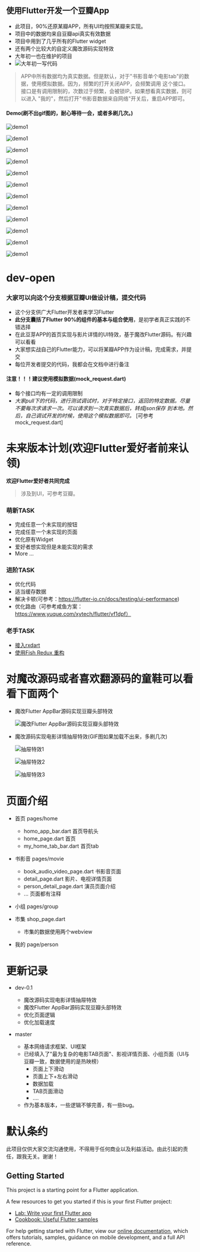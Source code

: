 ## 使用Flutter开发一个豆瓣App

   * 此项目，90%还原某瓣APP，所有UI均按照某瓣来实现。
   * 项目中的数据均来自豆瓣api真实有效数据
   * 项目中用到了几乎所有的Flutter widget
   * 还有两个比较大的自定义魔改源码实现特效
   * 大年初一也在维护的项目
   * ![大年初一写代码](https://github.com/kaina404/DouBanProject/blob/dev-0.1/%E5%A4%A7%E5%B9%B4%E5%88%9D%E4%B8%80%E5%86%99%E4%BB%A3%E7%A0%81.png)
   
   > APP中所有数据均为真实数据。但是默认，对于"书影音单个电影tab"的数据，使用模拟数据。因为，频繁的打开关闭APP，会频繁调用
    这个接口。接口是有调用限制的，次数过于频繁，会被锁IP。如果想看真实数据，则可以进入
    "我的"，然后打开"书影音数据来自网络"开关后，重启APP即可。
   
#### Demo(刷不出gif图的，耐心等待一会，或者多刷几次。)


![demo1](https://github.com/kaina404/DouBanProject/blob/dev-0.1/demogif/Mar-10-2019%2014-12-55.gif)
    
![demo1](https://github.com/kaina404/DouBanProject/blob/dev-0.1/demogif/Mar-10-2019%2014-13-11.gif)
    
![demo1](https://github.com/kaina404/DouBanProject/blob/dev-0.1/demogif/Mar-10-2019%2014-17-38.gif)
    
![demo1](https://github.com/kaina404/DouBanProject/blob/dev-0.1/demogif/Mar-10-2019%2014-17-48.gif)
    
![demo1](https://github.com/kaina404/DouBanProject/blob/dev-0.1/demogif/Mar-10-2019%2014-18-03.gif)
    
![demo1](https://github.com/kaina404/DouBanProject/blob/dev-0.1/demogif/Mar-10-2019%2014-18-12.gif)
    
![demo1](https://github.com/kaina404/DouBanProject/blob/dev-0.1/demogif/Mar-10-2019%2014-18-23.gif)  
 
![demo1](https://github.com/kaina404/DouBanProject/blob/dev-0.1/demogif/Mar-10-2019%2014-30-58.gif) 
  
![demo1](https://github.com/kaina404/DouBanProject/blob/dev-0.1/demogif/Mar-10-2019%2014-31-13.gif) 
  
![demo1](https://github.com/kaina404/DouBanProject/blob/dev-0.1/demogif/Mar-10-2019%2014-32-29.gif) 
  
![demo1](https://github.com/kaina404/DouBanProject/blob/dev-0.1/demogif/Mar-10-2019%2014-32-41.gif) 
  
![demo1](https://github.com/kaina404/DouBanProject/blob/dev-0.1/demogif/Mar-10-2019%2014-33-02.gif)   

   
# dev-open
   
   ### 大家可以向这个分支根据豆瓣UI做设计稿，提交代码

   * 这个分支供广大Flutter开发者来学习Flutter
   * **此分支囊括了Flutter 90%的组件的基本与组合使用**，是初学者真正实践的不错选择
   * 在此豆芽APP的首页实现与影片详情的UI特效，基于魔改Flutter源码。有兴趣可以看看
   * 大家想实战自己的Flutter能力，可以将某瓣APP作为设计稿，完成需求，并提交
   * 每位开发者提交的代码，我都会在文档中进行备注
   
   #### 注意！！！建议使用模拟数据(mock_request.dart)
   * 每个接口均有一定的调用限制
   *  *大家pull下的代码，进行测试调试时，对于特定接口，返回的特定数据。尽量不要每次求请求一次。可以请求到一次真实数据后，转成json保存
        到本地。然后，自己调试开发的时候，使用这个模拟数据即可。* [可参考mock_request.dart]
   
  

# 未来版本计划(欢迎Flutter爱好者前来认领)

 **欢迎Flutter爱好者共同完成**
   
 > 涉及到UI，可参考豆瓣。
   
### 萌新TASK
    
   * 完成任意一个未实现的按钮
   * 完成任意一个未实现的页面
   * 优化原有Widget
   * 爱好者想实现但是未能实现的需求
   * More ...
  
### 进阶TASK
  
  * 优化代码
  * 适当缓存数据
  * 解决卡顿(可参考：https://flutter-io.cn/docs/testing/ui-performance)
  * 优化路由（可参考咸鱼方案：https://www.yuque.com/xytech/flutter/vf1dpf）
  
### 老手TASK

 * [接入rxdart](https://github.com/ReactiveX/rxdart)
 * [使用Fish Redux 重构](https://www.yuque.com/xytech/flutter/ycc9ni)
 
 
   
# 对魔改源码或者喜欢翻源码的童鞋可以看看下面两个
   
 * 魔改Flutter AppBar源码实现豆瓣头部特效
 
    ![魔改Flutter AppBar源码实现豆瓣头部特效](https://github.com/kaina404/DouBanProject/blob/dev-0.1/%E4%BB%BF%E8%B1%86%E7%93%A3%E5%A4%B4%E9%83%A8.gif)

 * 魔改源码实现电影详情抽屉特效(GIF图如果加载不出来，多刷几次)
 
    ![抽屉特效1](https://github.com/kaina404/DouBanProject/blob/dev-0.1/part1.gif)
    
    ![抽屉特效2](https://github.com/kaina404/DouBanProject/blob/dev-0.1/part2.gif)
    
    ![抽屉特效3](https://github.com/kaina404/DouBanProject/blob/dev-0.1/part3.gif)
    
    
# 页面介绍
 
  * 首页 pages/home
        
    * homo_app_bar.dart 首页导航头
    * home_page.dart 首页
    * my_home_tab_bar.dart 首页tab
    
  * 书影音 pages/movie
  
    * book_audio_video_page.dart 书影音页面
    * detail_page.dart 影片、电视详情页面
    * person_detail_page.dart 演员页面介绍
    * ... 页面都有注释
    
  * 小组 pages/group
  
  * 市集 shop_page.dart 
    * 市集的数据使用两个webview
    
  * 我的 page/person
    
    

# 更新记录

 * dev-0.1
   * 魔改源码实现电影详情抽屉特效
   * 魔改Flutter AppBar源码实现豆瓣头部特效
   * 优化页面逻辑
   * 优化加载速度

 * master 
   * 基本网络请求框架、UI框架
   * 已经填入了"最为复杂的电影TAB页面"、影视详情页面、小组页面（UI与豆瓣一致，数据使用的是热映榜）
        * 页面上下滑动
        * 页面上下+左右滑动
        * 数据加载
        * TAB页面滑动
        * ....
   * 作为基本版本，一些逻辑不够完善，有一些bug。
  
# 默认条约

   此项目仅供大家交流沟通使用，不得用于任何商业以及利益活动。由此引起的责任，跟我无关。谢谢！


## Getting Started

This project is a starting point for a Flutter application.

A few resources to get you started if this is your first Flutter project:

- [Lab: Write your first Flutter app](https://flutter.io/docs/get-started/codelab)
- [Cookbook: Useful Flutter samples](https://flutter.io/docs/cookbook)

For help getting started with Flutter, view our 
[online documentation](https://flutter.io/docs), which offers tutorials, 
samples, guidance on mobile development, and a full API reference.
 